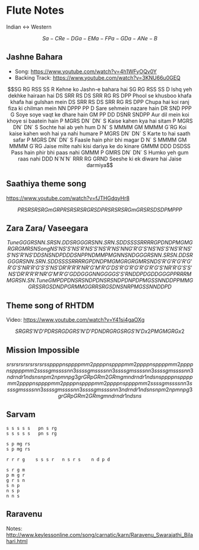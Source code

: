 # Flute Notes

Indian <-> Western

```math
Sa- C

Re- D

Ga- E

Ma- F

Pa- G

Da- A

Ne- B
```

## Jashne Bahara

- Song: <https://www.youtube.com/watch?v=4h1WFyOQv0Y>
- Backing Track: <https://www.youtube.com/watch?v=3KNU66u0GEQ>

```math
SG RG RSS SS R
Kehne ko Jashn-e bahara hai

SG RG RSS SS D
Ishq yeh dekhke hairaan hai

DS SRR RS DS SRR RG RS DPP
Phool se khusboo khafa khafa hai gulshan mein

DS SRR RS DS SRR RG RS DPP
Chupa hai koi ranj fiza ki chilman mein


NN DPPP PP D
Sare sehmein nazare hain

DR SND PPP G
Soye soye vaqt ke dhare hain

GM PP DD DSNR SNDPP
Aur dil mein koi khoye si baatein  hain

P MGRS DN` DN` S
Kaise kahen kya hai sitam

P MGRS DN` DN` S
Sochte hai ab yeh hum

D N` S MMMM GM MMMM G`RG
Koi kaise kahen woh hai ya nahi humare

P MGRS DN` DN` S
Karte to hai saath safar

P MGRS DN` DN` S
Faasle hain phir bhi magar

D N` S MMMM GM MMMM G`RG
Jaise milte nahi kisi dariya ke do kinare

GMMM DDD DSDSS
Pass hain phir bhi paas nahi

GMMM P GMRS DN` DN` S
Humko yeh gum raas nahi

DDD N`N`N` RRR RG GRND
Seeshe ki ek diware hai Jaise darmiya
```

## Saathiya theme song

<https://www.youtube.com/watch?v=fJTHGdqyHr8>

```math
P R S R S R S 

R G m G R 

P R S R S R S 

R G R S D 

P R S R S R S 

R G m G R 

S R S D S D

P M P P P
```

## Zara Zara/ Vaseegara

```math
Tune
GGG  RSN  N.SR  SN.D

DSR  GGG  RSN  N.SR  N.SD

D SSSS   RRRR   GPDN   D   PMG   MG  RGRGM   RSN

Song
NS’   NS’   S’NS’R’NS’   S’NS’R’NS’

NN G’R’G’S’NS’ NS’

S’NS’R’NS’ S’NS’R’NS’

DD SNS N DPD

D DSNP

P NDM

M PMG

N NSN D

GGG  RSN  N.SR  SN.D

DSR  GGG  RSN  N.SR  N.SD

D SSSS   RRRR   GPDN   D   PMG   MG  RGRGM   RSN

DS’   R’G’   R’G’   R’G’  R’G’S’N

R’R’G’   S’S’NS’D   R’R’R’R’   NR’G’M’   R’G’

DS’   R’G’   R’G’   R’G’  R’G’S’N

R’R’G’   S’S’NS’D

R’R’R’R’   NR’G’M’   R’G’

GDDGG   GNNGG

GG S’S’R ND DPD

GDDGG  GPPRR

RMM   GR   SN.   SN.

Tune
GMPD 
PDN SRSND
PDN SRSND
PDN PDPMG

SS NN DD PP MM GG RS SRG

SD ND PGR
MM GG RR SRG

SD NS NR PMG
SS NN DD P D
```

## Theme song of RHTDM

Video: https://www.youtube.com/watch?v=Y41si4gaOXg

```math
SR G R S’N’D’P DR

S R GDGR S’N’D’P DND

RG RG S RG S’N’D x2
P M GMG R G x2
```

## Mission Impossible 

```math

srsrsrsrsrsrsrsrs s

p p p p n s     p p p p m m2
p p p p n s     p p p p m m2
p p p p n s     p p p p m m2
p p p p n s     p p p p m m2

s s s s g m     s s s s n n3
s s s s g m     s s s s n n3
s s s s g m     s s s s n n3
s s s s g m     s s s s n n3

ndr ndr1 nds ns
npm2 npm npg3 gr
GRp GRm2 GRm gm
ndr ndr1 nds ns

p p p p n s     p p p p m m2
p p p p n s     p p p p m m2
p p p p n s     p p p p m m2
p p p p n s     p p p p m m2

s s s s g m     s s s s n n3
s s s s g m     s s s s n n3
s s s s g m     s s s s n n3
s s s s g m     s s s s n n3

ndr ndr1 nds ns
npm2 npm npg3 gr
GRp GRm2 GRm gm
ndr ndr1 nds ns

```

## Sarvam

```
s s s s s   pn s rg
s s s s s   pn s rg

s p mg rs
s p mg rs

r r r g    s s s r   n s r s    n d p d

s r g m
p m g r
g r s n
s n p
n s p
n n s
```

## Raravenu

Notes: <http://www.keylessonline.com/song/carnatic/karn/Raravenu_Swarajathi_Bilahari.html>

